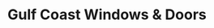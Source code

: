 ---
title: "Gulf Coast Windows & Doors"
url: /fort-myers/gulf-coast-windows-and-doors/
shop: shop
---